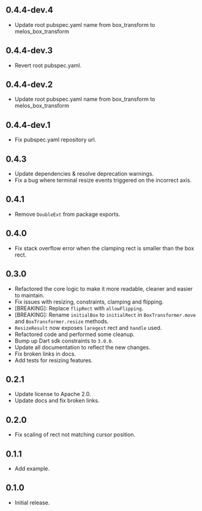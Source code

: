 ## 0.4.4-dev.4

- Update root pubspec.yaml name from box_transform to melos_box_transform

## 0.4.4-dev.3

- Revert root pubspec.yaml.

## 0.4.4-dev.2

- Update root pubspec.yaml name from box_transform to melos_box_transform

## 0.4.4-dev.1

- Fix pubspec.yaml repository url.

## 0.4.3

- Update dependencies & resolve deprecation warnings.
- Fix a bug where terminal resize events triggered on the incorrect axis.

## 0.4.1

- Remove `DoubleExt` from package exports.

## 0.4.0

- Fix stack overflow error when the clamping rect is smaller than the box rect.

## 0.3.0

- Refactored the core logic to make it more readable, cleaner and easier to maintain.
- Fix issues with resizing, constraints, clamping and flipping.
- [BREAKING]: Replace `flipRect` with `allowFlipping`.
- [BREAKING]: Rename `initialBox` to `initialRect` in `BoxTransformer.move` and `BoxTransformer.resize` methods.
- `ResizeResult` now exposes `laregest` rect and `handle` used.
- Refactored code and performed some cleanup.
- Bump up Dart sdk constraints to `3.0.0`.
- Update all documentation to reflect the new changes.
- Fix broken links in docs.
- Add tests for resizing features.

## 0.2.1

- Update license to Apache 2.0.
- Update docs and fix broken links.

## 0.2.0

- Fix scaling of rect not matching cursor position.

## 0.1.1

- Add example.

## 0.1.0

- Initial release.
